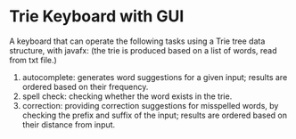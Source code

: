 # Trie Keyboard with GUI
A keyboard that can operate the following tasks using a Trie tree data structure, with javafx:
(the trie is produced based on a list of words, read from txt file.)
1. autocomplete: generates word suggestions for a given input; results are ordered based on their frequency.
2. spell check: checking whether the word exists in the trie.
3. correction: providing correction suggestions for misspelled words, by checking the prefix and suffix of the input; results are ordered based on their distance from input.
